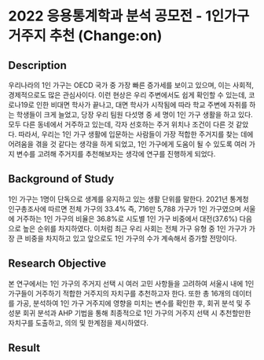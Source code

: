 # 2022 응용통계학과 분석 공모전 - 1인가구 거주지 추천 (Change:on)

## Description
 우리나라의 1인 가구는 OECD 국가 중 가장 빠른 증가세를 보이고 있으며, 이는 사회적, 경제적으로도 많은 관심사이다. 이런 현상은 우리 주변에서도 쉽게 확인할 수 있는데, 코로나19로 인한 비대면 학사가 끝나고, 대면 학사가 시작됨에 따라 학교 주변에 자취를 하는 학생들이 크게 늘었고, 당장 우리 팀원 다섯명 중 세 명이 1인 가구 생활을 하고 있다. 모두 다른 동네에서 거주하고 있는데, 각자 선호하는 주거 위치나 조건이 다른 것 같았다. 따라서, 우리는 1인 가구 생활에 입문하는 사람들이 가장 적합한 주거지를 찾는 데에 어려움을 겪을 것 같다는 생각을 하게 되었고, 1인 가구에게 도움이 될 수 있도록 여러 가지 변수를 고려해 주거지를 추천해보자는 생각에 연구를 진행하게 되었다. 

## Background of Study
 1인 가구는 1명이 단독으로 생계를 유지하고 있는 생활 단위를 말한다. 2021년 통계청 인구총조사에 따르면 전체 가구의 33.4% 즉, 716만 5,788 가구가 1인 가구였으며 서울에 거주하는 1인 가구의 비율은 36.8%로 시도별 1인 가구 비중에서 대전(37.6%) 다음으로 높은 순위를 차지하였다. 이처럼 최근 우리 사회는 전체 가구 유형 중 1인 가구가 가장 큰 비중을 차지하고 있고 앞으로도 1인 가구의 수가 계속해서 증가할 전망이다. 
 
## Research Objective
본 연구에서는 1인 가구의 주거지 선택 시 여러 고민 사항들을 고려하여 서울시 내에 1인 가구들이 거주하기 적합한 거주지의 자치구를 추천하고자 한다. 또한 총 16개의 데이터를 가공, 분석하여 1인 가구 거주지에 영향을 미치는 변수를 확인한 후, 회귀 분석 및 주성분 회귀 분석과 AHP 기법을 통해 최종적으로 1인 가구의 거주지 선택 시 추천할만한 자치구를 도출하고, 의의 및 한계점을 제시하였다.

## Result
